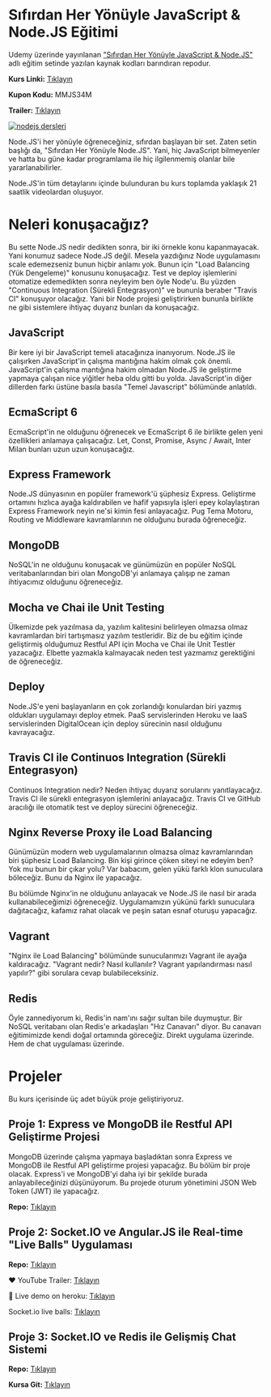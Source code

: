 # Sıfırdan Her Yönüyle JavaScript & Node.JS Eğitimi

Udemy üzerinde yayınlanan ["Sıfırdan Her Yönüyle JavaScript & Node.JS"](http://bit.ly/ndjsm) adlı eğitim setinde yazılan kaynak kodları barındıran repodur.

**Kurs Linki:** [Tıklayın](http://bit.ly/ndjsm)

**Kupon Kodu:** MMJS34M

**Trailer:** [Tıklayın](https://www.youtube.com/watch?v=If5ZhuSykrw)


[![nodejs dersleri](https://mehmetseven.net/content/images/2017/12/nodejs-mehmet-seven.jpg)](http://bit.ly/ndjsm)


Node.JS'i her yönüyle öğreneceğiniz, sıfırdan başlayan bir set. Zaten setin başlığı da, "Sıfırdan Her Yönüyle Node.JS". Yani, hiç JavaScript bilmeyenler ve hatta bu güne kadar programlama ile hiç ilgilenmemiş olanlar bile yararlanabilirler.

Node.JS'in tüm detaylarını içinde bulunduran bu kurs toplamda yaklaşık 21 saatlik videolardan oluşuyor.


# Neleri konuşacağız?

Bu sette Node.JS nedir dedikten sonra, bir iki örnekle konu kapanmayacak. Yani konumuz sadece Node.JS değil. Mesela yazdığınız Node uygulamasını scale edemezseniz bunun hiçbir anlamı yok. Bunun için "Load Balancing (Yük Dengeleme)"  konusunu konuşacağız. Test ve deploy işlemlerini otomatize edemedikten sonra neyleyim ben öyle Node'u. Bu yüzden "Continuous Integration (Sürekli Entegrasyon)" ve bununla beraber "Travis CI" konuşuyor olacağız. Yani bir Node projesi geliştirirken bununla birlikte ne gibi sistemlere ihtiyaç duyarız bunları da konuşacağız.



## JavaScript
Bir kere iyi bir JavaScript temeli atacağınıza inanıyorum. Node.JS ile çalışırken JavaScript'in çalışma mantığına hakim olmak çok önemli. JavaScript'in çalışma mantığına hakim olmadan Node.JS ile geliştirme yapmaya çalışan nice yiğitler heba oldu gitti bu yolda. JavaScript'in diğer dillerden farkı üstüne basıla basıla "Temel Javascript" bölümünde anlatıldı.



## EcmaScript 6
EcmaScript'in ne olduğunu öğrenecek ve EcmaScript 6 ile birlikte gelen yeni özellikleri anlamaya çalışacağız. Let, Const, Promise, Async / Await, Inter Milan bunları uzun uzun konuşacağız.



## Express Framework
Node.JS dünyasının en popüler framework'ü şüphesiz Express. Geliştirme ortamını hızlıca ayağa kaldırabilen ve hafif yapısıyla işleri epey kolaylaştıran Express Framework neyin ne'si kimin fesi anlayacağız. Pug Tema Motoru, Routing ve Middleware kavramlarının ne olduğunu burada öğreneceğiz.



## MongoDB
NoSQL'in ne olduğunu konuşacak ve günümüzün en popüler NoSQL veritabanlarından biri olan MongoDB'yi anlamaya çalışıp ne zaman ihtiyacımız olduğunu öğreneceğiz.



## Mocha ve Chai ile Unit Testing
Ülkemizde pek yazılmasa da, yazılım kalitesini belirleyen olmazsa olmaz kavramlardan biri tartışmasız yazılım testleridir. Biz de bu eğitim içinde geliştirmiş olduğumuz Restful API için Mocha ve Chai ile Unit Testler yazacağız. Elbette yazmakla kalmayacak neden test yazmamız gerektiğini de öğreneceğiz.



## Deploy
Node.JS'e yeni başlayanların en çok zorlandığı konulardan biri yazmış oldukları uygulamayı deploy etmek. PaaS servislerinden Heroku ve IaaS servislerinden DigitalOcean için deploy sürecinin nasıl olduğunu kavrayacağız.



## Travis CI ile Continuos Integration (Sürekli Entegrasyon)
Continuos Integration nedir? Neden ihtiyaç duyarız sorularını yanıtlayacağız. Travis CI ile sürekli entegrasyon işlemlerini anlayacağız. Travis CI ve GitHub aracılığı ile otomatik test ve deploy sürecini öğreneceğiz.



## Nginx Reverse Proxy ile Load Balancing
Günümüzün modern web uygulamalarının olmazsa olmaz kavramlarından biri şüphesiz Load Balancing. Bin kişi girince çöken siteyi ne edeyim ben? Yok mu bunun bir çıkar yolu? Var babacım, gelen yükü farklı klon sunuculara böleceğiz. Bunu da Nginx ile yapacağız.

Bu bölümde Nginx'in ne olduğunu anlayacak ve Node.JS ile nasıl bir arada kullanabileceğimizi öğreneceğiz. Uygulamamızın yükünü farklı sunuculara dağıtacağız, kafamız rahat olacak ve peşin satan esnaf oturuşu yapacağız.



## Vagrant
"Nginx ile Load Balancing" bölümünde sunucularımızı Vagrant ile ayağa kaldıracağız. "Vagrant nedir? Nasıl kullanılır? Vagrant yapılandırması nasıl yapılır?" gibi sorulara cevap bulabileceksiniz.



## Redis
Öyle zannediyorum ki, Redis'in nam'ını sağır sultan bile duymuştur. Bir NoSQL veritabanı olan Redis'e arkadaşları "Hız Canavarı" diyor. Bu canavarı eğitimimizde kendi doğal ortamında göreceğiz. Direkt uygulama üzerinde. Hem de chat uygulaması üzerinde.



# Projeler
Bu kurs içerisinde üç adet büyük proje geliştiriyoruz.

## Proje 1:  Express ve MongoDB ile Restful API Geliştirme Projesi
MongoDB üzerinde çalışma yapmaya başladıktan sonra Express ve MongoDB ile Restful API geliştirme projesi yapacağız. Bu bölüm bir proje olacak. Express'i ve MongoDB'yi daha iyi bir şekilde burada anlayabileceğinizi düşünüyorum. Bu projede oturum yönetimini JSON Web Token (JWT) ile yapacağız.

**Repo:** [Tıklayın](https://github.com/meseven/node-egitimi-movie-api)



## Proje 2:  Socket.IO ve Angular.JS ile Real-time "Live Balls" Uygulaması

**Repo:** [Tıklayın](https://github.com/meseven/socketio-live-balls)

:hearts: YouTube Trailer: [Tıklayın](https://www.youtube.com/watch?v=x1ZURfr95qM)

:space_invader: Live demo on heroku: [Tıklayın](https://socketio-live-balls.herokuapp.com/)

Socket.io live balls: [Tıklayın](https://www.youtube.com/watch?v=x1ZURfr95qM)


## Proje 3:  Socket.IO ve Redis ile Gelişmiş Chat Sistemi

**Repo:** [Tıklayın](https://github.com/meseven/thechatfather)


**Kursa Git:** [Tıklayın](http://bit.ly/ndjsm)
